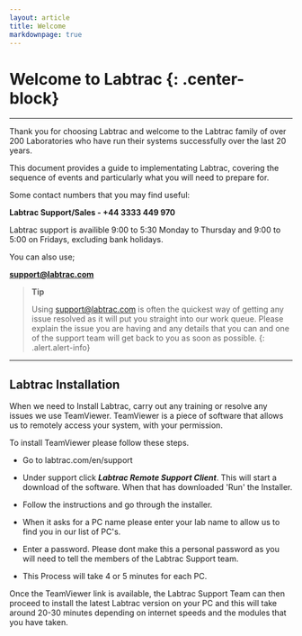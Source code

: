 ```yaml
---
layout: article
title: Welcome
markdownpage: true
---
```

# Welcome to Labtrac {: .center-block}
- - - 

Thank you for choosing Labtrac and welcome to the Labtrac family of over 200 Laboratories who have run their systems successfully over the last 20 years.


This document provides a guide to implementating Labtrac, covering the sequence of events and particularly what you will need to prepare for.

<a name="LabtracSupport"></a>

Some contact numbers that you may find useful:

**Labtrac Support/Sales - +44 3333 449 970**

Labtrac support is availible 9:00 to 5:30 Monday to Thursday and 9:00 to 5:00 on Fridays, excluding bank holidays.

You can also use;

**support@labtrac.com**

>**Tip**
>
>Using support@labtrac.com is often the quickest way of getting any issue resolved as it will put you straight into our work queue. Please explain the issue you are having and any details that you can and one of the support team will get back to you as soon as possible.
{: .alert.alert-info}

- - - 

<a class="offset" name="#0.1"></a>

## Labtrac Installation

When we need to Install Labtrac, carry out any training or resolve any issues we use TeamViewer. TeamViewer is a piece of software that allows us to remotely access your system, with your permission.

To install TeamViewer please follow these steps.

* Go to labtrac.com/en/support

* Under support click ***Labtrac Remote Support Client***. This will start a download of the software. When that has downloaded 'Run' the Installer.

* Follow the instructions and go through the installer.

* When it asks for a PC name please enter your lab name to allow us to find you in our list of PC's.

* Enter a password. Please dont make this a personal password as you will need to tell the members of the Labtrac Support team.

* This Process will take 4 or 5 minutes for each PC.

Once the TeamViewer link is available, the Labtrac Support Team can then proceed to install the latest Labtrac version on your PC and this will take around 20-30 minutes depending on internet speeds and the modules that you have taken.
